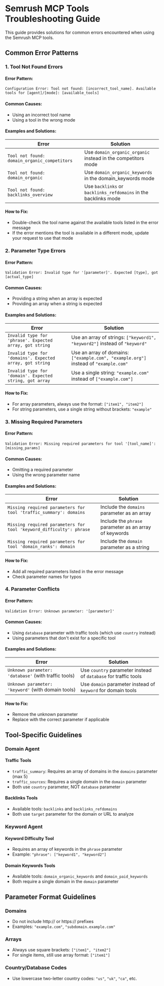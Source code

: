 # Semrush MCP Tools Troubleshooting Guide

This guide provides solutions for common errors encountered when using the Semrush MCP tools.

## Common Error Patterns

### 1. Tool Not Found Errors

#### Error Pattern:
```
Configuration Error: Tool not found: [incorrect_tool_name]. Available tools for [agent]/[mode]: [available_tools]
```

#### Common Causes:
- Using an incorrect tool name
- Using a tool in the wrong mode

#### Examples and Solutions:

| Error | Solution |
|-------|----------|
| `Tool not found: domain_organic_competitors` | Use `domain_organic_organic` instead in the competitors mode |
| `Tool not found: domain_organic` | Use `domain_organic_keywords` in the domain_keywords mode |
| `Tool not found: backlinks_overview` | Use `backlinks` or `backlinks_refdomains` in the backlinks mode |

#### How to Fix:
- Double-check the tool name against the available tools listed in the error message
- If the error mentions the tool is available in a different mode, update your request to use that mode

### 2. Parameter Type Errors

#### Error Pattern:
```
Validation Error: Invalid type for '[parameter]'. Expected [type], got [actual_type]
```

#### Common Causes:
- Providing a string when an array is expected
- Providing an array when a string is expected

#### Examples and Solutions:

| Error | Solution |
|-------|----------|
| `Invalid type for 'phrase'. Expected array, got string` | Use an array of strings: `["keyword1", "keyword2"]` instead of `"keyword"` |
| `Invalid type for 'domains'. Expected array, got string` | Use an array of domains: `["example.com", "example.org"]` instead of `"example.com"` |
| `Invalid type for 'domain'. Expected string, got array` | Use a single string: `"example.com"` instead of `["example.com"]` |

#### How to Fix:
- For array parameters, always use the format: `["item1", "item2"]`
- For string parameters, use a single string without brackets: `"example"`

### 3. Missing Required Parameters

#### Error Pattern:
```
Validation Error: Missing required parameters for tool '[tool_name]': [missing_params]
```

#### Common Causes:
- Omitting a required parameter
- Using the wrong parameter name

#### Examples and Solutions:

| Error | Solution |
|-------|----------|
| `Missing required parameters for tool 'traffic_summary': domains` | Include the `domains` parameter as an array |
| `Missing required parameters for tool 'keyword_difficulty': phrase` | Include the `phrase` parameter as an array of keywords |
| `Missing required parameters for tool 'domain_ranks': domain` | Include the `domain` parameter as a string |

#### How to Fix:
- Add all required parameters listed in the error message
- Check parameter names for typos

### 4. Parameter Conflicts

#### Error Pattern:
```
Validation Error: Unknown parameter: '[parameter]'
```

#### Common Causes:
- Using `database` parameter with traffic tools (which use `country` instead)
- Using parameters that don't exist for a specific tool

#### Examples and Solutions:

| Error | Solution |
|-------|----------|
| `Unknown parameter: 'database'` (with traffic tools) | Use `country` parameter instead of `database` for traffic tools |
| `Unknown parameter: 'keyword'` (with domain tools) | Use `domain` parameter instead of `keyword` for domain tools |

#### How to Fix:
- Remove the unknown parameter
- Replace with the correct parameter if applicable

## Tool-Specific Guidelines

### Domain Agent

#### Traffic Tools
- `traffic_summary`: Requires an array of domains in the `domains` parameter (max 5)
- `traffic_sources`: Requires a single domain in the `domain` parameter
- Both use `country` parameter, NOT `database` parameter

#### Backlinks Tools
- Available tools: `backlinks` and `backlinks_refdomains`
- Both use `target` parameter for the domain or URL to analyze

### Keyword Agent

#### Keyword Difficulty Tool
- Requires an array of keywords in the `phrase` parameter
- Example: `"phrase": ["keyword1", "keyword2"]`

#### Domain Keywords Tools
- Available tools: `domain_organic_keywords` and `domain_paid_keywords`
- Both require a single domain in the `domain` parameter

## Parameter Format Guidelines

### Domains
- Do not include http:// or https:// prefixes
- Examples: `"example.com"`, `"subdomain.example.com"`

### Arrays
- Always use square brackets: `["item1", "item2"]`
- For single items, still use array format: `["item1"]`

### Country/Database Codes
- Use lowercase two-letter country codes: `"us"`, `"uk"`, `"ca"`, etc.
